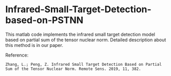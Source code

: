 # Infrared-Small-Target-Detection-based-on-PSTNN
This matlab code implements the infrared small target detection model based on partial sum of the tensor nuclear norm. Detailed description about this method is in our paper.

Reference:

    Zhang, L.; Peng, Z. Infrared Small Target Detection Based on Partial Sum of the Tensor Nuclear Norm. Remote Sens. 2019, 11, 382.
